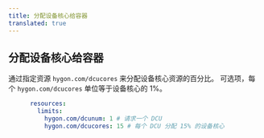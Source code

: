 ```yaml
---
title: 分配设备核心给容器
translated: true
---
```


## 分配设备核心给容器

通过指定资源 `hygon.com/dcucores` 来分配设备核心资源的百分比。
可选项，每个 `hygon.com/dcucores` 单位等于设备核心的 1%。

```yaml
      resources:
        limits:
          hygon.com/dcunum: 1 # 请求一个 DCU
          hygon.com/dcucores: 15 # 每个 DCU 分配 15% 的设备核心
```

